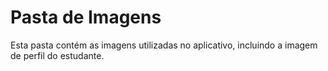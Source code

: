 # Pasta de Imagens

Esta pasta contém as imagens utilizadas no aplicativo, incluindo a imagem de perfil do estudante.